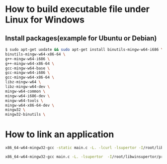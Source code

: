 # How to build executable file under Linux for Windows 
## Install packages(example for Ubuntu or Debian)
````bash
$ sudo apt-get uodate && sudo apt-get install binutils-mingw-w64-i686 \
binutils-mingw-w64-x86-64 \
g++-mingw-w64-i686 \
g++-mingw-w64-x86-64 \
gcc-mingw-w64-base \
gcc-mingw-w64-i686 \
gcc-mingw-w64-x86-64 \
libz-mingw-w64 \
libz-mingw-w64-dev \
mingw-w64-common \
mingw-w64-i686-dev \
mingw-w64-tools \
mingw-w64-x86-64-dev \
mingw32 \
mingw32-binutils \
````

# How to link an application

````bash
x86_64-w64-mingw32-gcc -static main.c -L. -lcurl -lsupertor -I/root/libwinsupertor/src/tor/src/proxytor/ -I/root/libwinsupertor/src/tor/src/or -I/root/libwinsupertor/prefix-win/include/ -lssp -static-libgcc -static-libstdc++ -lws2_32 -o app-win-static.exe
````

````bash
x86_64-w64-mingw32-gcc main.c -L. -lsupertor  -I/root/libwinsupertor/prefix-win/include/ -I/root/libwinsupertor/src/tor/src/proxytor/ -o app-shared-win.exe
````